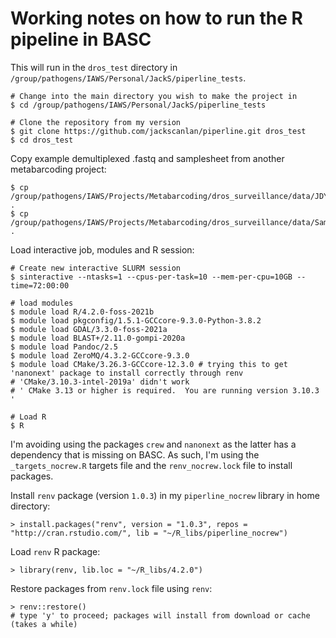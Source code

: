 # Working notes on how to run the R pipeline in BASC

This will run in the `dros_test` directory in `/group/pathogens/IAWS/Personal/JackS/piperline_tests`. 

    # Change into the main directory you wish to make the project in
    $ cd /group/pathogens/IAWS/Personal/JackS/piperline_tests

    # Clone the repository from my version
    $ git clone https://github.com/jackscanlan/piperline.git dros_test
    $ cd dros_test

Copy example demultiplexed .fastq and samplesheet from another metabarcoding project:

    $ cp /group/pathogens/IAWS/Projects/Metabarcoding/dros_surveillance/data/JDYG3 .
    $ cp /group/pathogens/IAWS/Projects/Metabarcoding/dros_surveillance/data/SampleSheet_JDYG3.csv .

Load interactive job, modules and R session:

    # Create new interactive SLURM session
    $ sinteractive --ntasks=1 --cpus-per-task=10 --mem-per-cpu=10GB --time=72:00:00

    # load modules
    $ module load R/4.2.0-foss-2021b
    $ module load pkgconfig/1.5.1-GCCcore-9.3.0-Python-3.8.2
    $ module load GDAL/3.3.0-foss-2021a
    $ module load BLAST+/2.11.0-gompi-2020a
    $ module load Pandoc/2.5
    $ module load ZeroMQ/4.3.2-GCCcore-9.3.0
    $ module load CMake/3.26.3-GCCcore-12.3.0 # trying this to get 'nanonext' package to install correctly through renv
    # 'CMake/3.10.3-intel-2019a' didn't work
    # ' CMake 3.13 or higher is required.  You are running version 3.10.3 '

    # Load R
    $ R

I'm avoiding using the packages `crew` and `nanonext` as the latter has a dependency that is missing on BASC. As such, I'm using the `_targets_nocrew.R` targets file and the `renv_nocrew.lock` file to install packages.

Install `renv` package (version `1.0.3`) in my `piperline_nocrew` library in home directory:

    > install.packages("renv", version = "1.0.3", repos = "http://cran.rstudio.com/", lib = "~/R_libs/piperline_nocrew")

Load `renv` R package:

    > library(renv, lib.loc = "~/R_libs/4.2.0")

Restore packages from `renv.lock` file using `renv`:

    > renv::restore()
    # type 'y' to proceed; packages will install from download or cache (takes a while)

